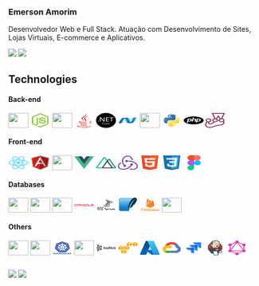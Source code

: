 ### Emerson Amorim

Desenvolvedor Web e Full Stack. Atuação com Desenvolvimento de Sites, Lojas Virtuais, E-commerce e Aplicativos.



![](https://raw.githubusercontent.com/username/github-stats/master/generated/overview.svg#gh-dark-mode-only)
![](https://raw.githubusercontent.com/username/github-stats/master/generated/overview.svg#gh-light-mode-only)



## Technologies
#### Back-end
<div style="display: inline_block">
<img align="center" height="30" width="40" src="https://cdn.jsdelivr.net/gh/devicons/devicon/icons/typescript/typescript-plain.svg" />
<img align="center" alt="Emerson-Node" height="30" width="40" src="https://raw.githubusercontent.com/devicons/devicon/master/icons/nodejs/nodejs-plain.svg">
<img align="center" height="30" width="40" src="https://cdn.jsdelivr.net/gh/devicons/devicon/icons/nestjs/nestjs-plain.svg" />          
<img align="center" alt="Emerson-Js" height="30" width="40" src="https://raw.githubusercontent.com/devicons/devicon/master/icons/java/java-plain.svg">
<img align="center" alt="Emerson-Js" height="30" width="40" src="https://github.com/devicons/devicon/blob/v2.15.1/icons/dotnetcore/dotnetcore-plain.svg">
<img align="center" alt="Emerson-Js" height="30" width="40" src="https://github.com/devicons/devicon/blob/v2.15.1/icons/dot-net/dot-net-original.svg">
<img align="center" height="30" width="40"  src="https://cdn.jsdelivr.net/gh/devicons/devicon/icons/spring/spring-original.svg" />
<img align="center" height="30" width="40"  src="https://github.com/devicons/devicon/blob/v2.15.1/icons/python/python-original.svg" />
<img align="center" height="30" width="40"  src="https://github.com/devicons/devicon/blob/v2.15.1/icons/php/php-plain.svg" />
<img align="center" height="30" width="40"  src="https://github.com/devicons/devicon/blob/v2.15.1/icons/jest/jest-plain.svg" />

          

#### Front-end
 <img align="center" alt="Emerson-React" height="30" width="40" src="https://raw.githubusercontent.com/devicons/devicon/master/icons/react/react-original.svg">
 <img align="center" alt="Emerson-Angular" height="30" width="40" src="https://github.com/devicons/devicon/blob/v2.15.1/icons/angularjs/angularjs-original.svg">
 <img align="center" height="30" width="40" src="https://cdn.jsdelivr.net/gh/devicons/devicon/icons/nextjs/nextjs-line.svg" />
 <img align="center" height="30" width="40" src="https://github.com/devicons/devicon/blob/v2.15.1/icons/vuejs/vuejs-original.svg" />
 <img align="center" height="30" width="40" src="https://github.com/devicons/devicon/blob/v2.15.1/icons/nuxtjs/nuxtjs-original.svg" />
 <img align="center" alt="Emerson-HTML" height="30" width="40" src="https://github.com/devicons/devicon/blob/v2.15.1/icons/redux/redux-original.svg">
 <img align="center" alt="Emerson-HTML" height="30" width="40" src="https://raw.githubusercontent.com/devicons/devicon/master/icons/html5/html5-original.svg">
 <img align="center" alt="Emerson-CSS" height="30" width="40" src="https://raw.githubusercontent.com/devicons/devicon/master/icons/css3/css3-original.svg">
 <img align="center" alt="Emerson-HTML" height="30" width="40" src="https://github.com/devicons/devicon/blob/v2.15.1/icons/figma/figma-original.svg">


#### Databases
<img align="center" height="30" width="40"  src="https://cdn.jsdelivr.net/gh/devicons/devicon/icons/mysql/mysql-original.svg" />
<img align="center" height="30" width="40" src="https://cdn.jsdelivr.net/gh/devicons/devicon/icons/postgresql/postgresql-plain.svg" />
<img align="center" height="30" width="40"  src="https://cdn.jsdelivr.net/gh/devicons/devicon/icons/mongodb/mongodb-original.svg" />
<img align="center" height="30" width="40"  src="https://github.com/devicons/devicon/blob/v2.15.1/icons/oracle/oracle-original.svg" />
<img align="center" height="30" width="40"  src="https://github.com/devicons/devicon/blob/v2.15.1/icons/microsoftsqlserver/microsoftsqlserver-plain-wordmark.svg" />
<img align="center" height="30" width="40"  src="https://github.com/devicons/devicon/blob/v2.15.1/icons/sqlite/sqlite-original.svg" />
<img align="center" height="30" width="40"  src="https://github.com/devicons/devicon/blob/v2.15.1/icons/firebase/firebase-plain-wordmark.svg" />
<img align="center" height="30" width="40"  src="https://cdn.jsdelivr.net/gh/devicons/devicon/icons/redis/redis-plain.svg" />
 

#### Others
<img align="center" height="30" width="40" src="https://cdn.jsdelivr.net/gh/devicons/devicon/icons/heroku/heroku-original.svg" />
<img align="center" height="30" width="40"  src="https://cdn.jsdelivr.net/gh/devicons/devicon/icons/docker/docker-plain.svg" />
<img align="center" height="30" width="40"  src="https://github.com/devicons/devicon/blob/v2.15.1/icons/kubernetes/kubernetes-plain-wordmark.svg" /> 
<img align="center" height="30" width="40"  src="https://cdn.jsdelivr.net/gh/devicons/devicon/icons/git/git-original.svg" />
<img align="center" height="30" width="40"  src="https://github.com/devicons/devicon/blob/v2.15.1/icons/apachekafka/apachekafka-original-wordmark.svg" />
<img align="center" height="30" width="40"  src="https://github.com/devicons/devicon/blob/v2.15.1/icons/amazonwebservices/amazonwebservices-original.svg" />
<img align="center" height="30" width="40"  src="https://github.com/devicons/devicon/blob/v2.15.1/icons/azure/azure-original.svg" />
<img align="center" height="30" width="40"  src="https://github.com/devicons/devicon/blob/v2.15.1/icons/googlecloud/googlecloud-original.svg" />
<img align="center" height="30" width="40"  src="https://github.com/devicons/devicon/blob/v2.15.1/icons/jira/jira-original.svg" />
<img align="center" height="30" width="40"  src="https://github.com/devicons/devicon/blob/v2.15.1/icons/jenkins/jenkins-original.svg" />
<img align="center" height="30" width="40"  src="https://github.com/devicons/devicon/blob/v2.15.1/icons/graphql/graphql-plain.svg" />
 
 
</div> 
 
 ## 
 
<div> 
  <a href = "mailto:emerson_tecno@hotmail.com"><img src="https://img.shields.io/badge/-Hotmail-%23333?style=for-the-badge&logo=hotmail&logoColor=white" target="_blank"></a>
  <a href="https://www.linkedin.com/in/emerson-amorim-dev/" target="_blank"><img src="https://img.shields.io/badge/-LinkedIn-%230077B5?style=for-the-badge&logo=linkedin&logoColor=white" target="_blank"></a> 
 
</div>

